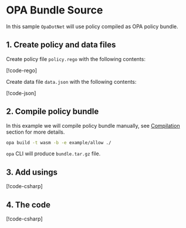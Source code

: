 # OPA Bundle Source

In this sample `OpaDotNet` will use policy compiled as OPA policy bundle.

## 1. Create policy and data files

Create policy file `policy.rego` with the following contents:

[!code-rego[](~/snippets/eval/eval.rego)]

Create data file `data.json` with the following contents:

[!code-json[](~/snippets/eval/data.json)]

## 2. Compile policy bundle

In this example we will compile policy bundle manually, see [Compilation](~/articles/compilation/compilation.md) section for more details.

```sh
opa build -t wasm -b -e example/allow ./
```

`opa` CLI will produce `bundle.tar.gz` file.

## 3. Add usings

[!code-csharp[](~/snippets/Snippets.cs#Usings)]

## 4. The code

[!code-csharp[](~/snippets/Snippets.cs#EvalBundle)]

